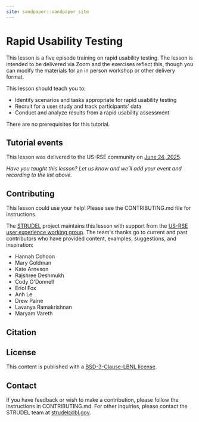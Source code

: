 ```yaml
---
site: sandpaper::sandpaper_site
---
```


# Rapid Usability Testing
This lesson is a five episode training on rapid usability testing. The lesson is intended to be delivered via Zoom and the exercises reflect this, though you can modify the materials for an in person workshop or other delivery format. 

This lesson should teach you to:
* Identify scenarios and tasks appropriate for rapid usability testing
* Recruit for a user study and track participants’ data
* Conduct and analyze results from a rapid usability assessment

There are no prerequisites for this tutorial.

## Tutorial events
This lesson was delivered to the US-RSE community on [June 24, 2025](https://us-rse.org/events/2025/2025-06-education-training-talk/). 

*Have you taught this lesson? Let us know and we'll add your event and recording to the list above.*

## Contributing
This lesson could use your help! Please see the CONTRIBUTING.md file for instructions.

The [STRUDEL](https://strudel.science) project maintains this lesson with support from the [US-RSE user experience working group](https://us-rse.org/wg/ux/). The team's thanks go to current and past contributors who have provided content, examples, suggestions, and inspiration:
* Hannah Cohoon
* Mary Goldman
* Kate Arneson
* Rajshree Deshmukh
* Cody O'Donnell
* Eriol Fox
* Anh Le
* Drew Paine
* Lavanya Ramakrishnan
* Maryam Vareth

## Citation

## License
This content is published with a [BSD-3-Clause-LBNL license](LICENSE.md). 

## Contact
If you have feedback or wish to make a contribution, please follow the instructions in CONTRIBUTING.md. For other inquiries, please contact the STRUDEL team at strudel@lbl.gov.
